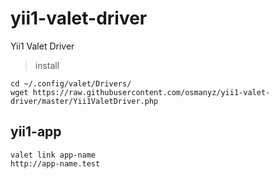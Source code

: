 # yii1-valet-driver
Yii1 Valet Driver

> install 

```
cd ~/.config/valet/Drivers/
wget https://raw.githubusercontent.com/osmanyz/yii1-valet-driver/master/Yii1ValetDriver.php
```

## yii1-app

```
valet link app-name
http://app-name.test
```

